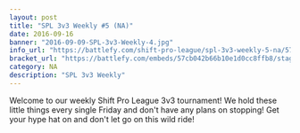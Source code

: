 ```yaml
---
layout: post
title: "SPL 3v3 Weekly #5 (NA)"
date: 2016-09-16
banner: "2016-09-09-SPL-3v3-Weekly-4.jpg"
info_url: "https://battlefy.com/shift-pro-league/spl-3v3-weekly-5-na/57cb042b66b10e1d0cc8ffb8/info"
bracket_url: "https://battlefy.com/embeds/57cb042b66b10e1d0cc8ffb8/stage/57cb042b66b10e1d0cc8ffb9"
category: NA
description: "SPL 3v3 Weekly"
---
```


Welcome to our weekly Shift Pro League 3v3 tournament! We hold these little things every single Friday and don't have any plans on stopping! Get your hype hat on and don't let go on this wild ride!

